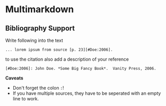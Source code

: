 # Multimarkdown #

## Bibliography Support ##

Write following into the text

	... lorem ipsum from source [p. 23][#Doe:2006].

to use the citation also add a description of your reference

	[#Doe:2006]: John Doe. *Some Big Fancy Book*.  Vanity Press, 2006.

**Caveats**
	
- Don't forget the colon `:`!
- If you have multiple sources, they have to be seperated with an empty line to work.